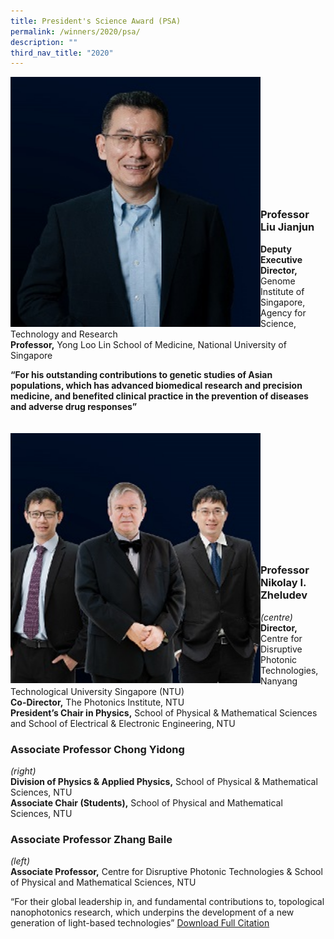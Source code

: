 ```yaml
---
title: President's Science Award (PSA)
permalink: /winners/2020/psa/
description: ""
third_nav_title: "2020"
---
```

<img src="/images/Winners/2020/PSA-Prof%20Liu%20JJ.jpg" alt="Professor Liu Jianjun" style="width:400px" align="left"/><br/><br/><br/><br/><br/><br/><br/><br/><br/><br/><br/>

### **Professor Liu Jianjun**

<b>Deputy Executive Director,</b> Genome Institute of Singapore, Agency for Science, Technology and Research<br> <b>Professor,</b> Yong Loo Lin School of Medicine, National University of Singapore 

<b>“For his outstanding contributions to genetic studies of Asian populations, which has advanced biomedical research and precision medicine, and benefited clinical practice in the prevention of diseases and adverse drug responses”</b>
<br><br><br>
<img src="/images/Winners/2020/PSA-Team.jpg" alt="Prof Nikolay I. Zheludev / Asso Prof Chong Yidong / Asso Prof Zhang Baile" style="width:400px" align="left"/><br/><br/><br/><br/><br/><br/><br/><br/><br/><br/><br/>
### **Professor Nikolay I. Zheludev**
*(centre)* <br>
<b>Director,</b> Centre for Disruptive Photonic Technologies, Nanyang Technological University Singapore (NTU)<br> 
<b>Co-Director,</b> The Photonics Institute, NTU<br> 
<b>President’s Chair in Physics,</b> School of Physical & Mathematical Sciences and School of Electrical & Electronic Engineering, NTU
### **Associate Professor Chong Yidong**
*(right)* <br>
<b>Division of Physics & Applied Physics,</b> School of Physical & Mathematical Sciences, NTU<br>
<b>Associate Chair (Students),</b> School of Physical and Mathematical Sciences, NTU
### **Associate Professor Zhang Baile**
*(left)*  <br>
<b>Associate Professor,</b> Centre for Disruptive Photonic Technologies & School of Physical and Mathematical Sciences, NTU


“For their global leadership in, and fundamental contributions to, topological nanophotonics research, which underpins the development of a new generation of light-based technologies” [Download Full Citation](/files/Winners/2020/4_PSA%20Prof%20Nikolay%20Zheludev%20and%20team.pdf)